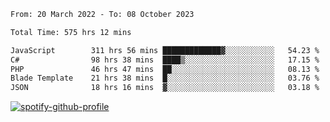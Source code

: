 <!--START_SECTION:waka-->

```txt
From: 20 March 2022 - To: 08 October 2023

Total Time: 575 hrs 12 mins

JavaScript        311 hrs 56 mins █████████████▓░░░░░░░░░░░   54.23 %
C#                98 hrs 38 mins  ████▒░░░░░░░░░░░░░░░░░░░░   17.15 %
PHP               46 hrs 47 mins  ██░░░░░░░░░░░░░░░░░░░░░░░   08.13 %
Blade Template    21 hrs 38 mins  █░░░░░░░░░░░░░░░░░░░░░░░░   03.76 %
JSON              18 hrs 16 mins  ▓░░░░░░░░░░░░░░░░░░░░░░░░   03.18 %
```

<!--END_SECTION:waka-->
[![spotify-github-profile](https://spotify-github-profile.vercel.app/api/view?uid=c00zprrvy9xiloa9qnco3hmng&cover_image=true&theme=novatorem&show_offline=false&background_color=121212&bar_color=53b14f&bar_color_cover=false)](https://spotify-github-profile.vercel.app/api/view?uid=c00zprrvy9xiloa9qnco3hmng&redirect=true)



